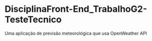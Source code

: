 # DisciplinaFront-End_TrabalhoG2-TesteTecnico
Uma aplicação de previsão meteorológica que usa OpenWeather API
